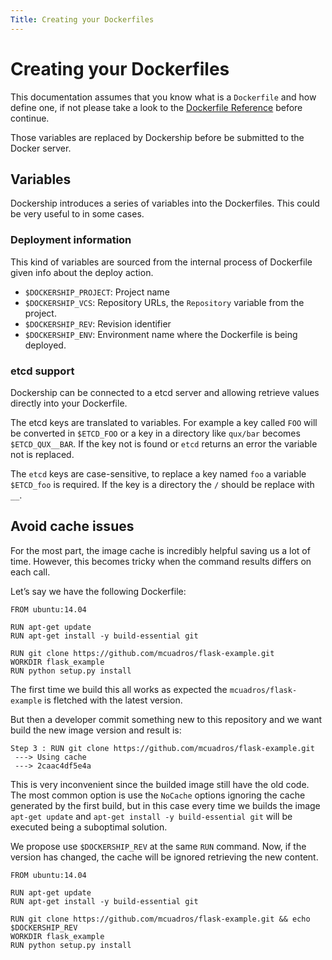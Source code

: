 ```yaml
---
Title: Creating your Dockerfiles
---
```


Creating your Dockerfiles
=========================

This documentation assumes that you know what is a `Dockerfile` and how define one, if not please take a look to the [Dockerfile Reference](http://docs.docker.com/reference/builder/) before continue.

Those variables are replaced by Dockership before be submitted to the Docker server.

## Variables

Dockership introduces a series of variables into the Dockerfiles. This could be very useful to in some cases.

### Deployment information

This kind of variables are sourced from the internal process of Dockerfile given info about the deploy action.

* `$DOCKERSHIP_PROJECT`: Project name
* `$DOCKERSHIP_VCS`: Repository URLs, the `Repository` variable from the project.
* `$DOCKERSHIP_REV`: Revision identifier
* `$DOCKERSHIP_ENV`: Environment name where the Dockerfile is being deployed.

### etcd support

Dockership can be connected to a etcd server and allowing retrieve values directly into your Dockerfile.

The etcd keys are translated to variables. For example a key called `FOO` will be converted in `$ETCD_FOO` or a key in a directory like `qux/bar` becomes `$ETCD_QUX__BAR`. If the key not is found or `etcd` returns an error the variable not is replaced.

The `etcd` keys are case-sensitive, to replace a key named `foo` a variable `$ETCD_foo` is required. If the key is a directory the `/` should be replace with `__`.



## Avoid cache issues

For the most part, the image cache is incredibly helpful saving us a lot of time. However, this becomes tricky when the command results differs on each call.

Let’s say we have the following Dockerfile:

```
FROM ubuntu:14.04

RUN apt-get update
RUN apt-get install -y build-essential git

RUN git clone https://github.com/mcuadros/flask-example.git
WORKDIR flask_example
RUN python setup.py install
```

The first time we build this all works as expected the `mcuadros/flask-example` is fletched with the latest version.

But then a developer commit something new to this repository and we want build the new image version and result is:

```
Step 3 : RUN git clone https://github.com/mcuadros/flask-example.git
 ---> Using cache
 ---> 2caac4df5e4a
```

This is very inconvenient since the builded image still have the old code. The most common option is use the `NoCache` options ignoring the cache generated by the first build, but in this case every time we builds the image `apt-get update` and `apt-get install -y build-essential git` will be executed being a suboptimal solution.

We propose use `$DOCKERSHIP_REV` at the same `RUN` command. Now, if the version has changed, the cache will be ignored retrieving the new content.

```
FROM ubuntu:14.04

RUN apt-get update
RUN apt-get install -y build-essential git

RUN git clone https://github.com/mcuadros/flask-example.git && echo $DOCKERSHIP_REV
WORKDIR flask_example
RUN python setup.py install
```
